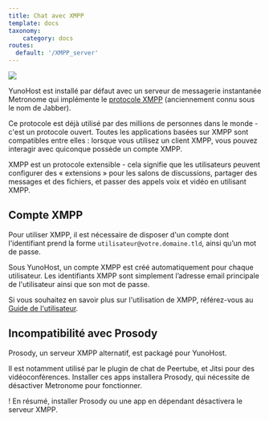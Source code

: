 ```yaml
---
title: Chat avec XMPP
template: docs
taxonomy:
    category: docs
routes:
  default: '/XMPP_server'
---
```


![](image://XMPP_logo.png?resize=100)

YunoHost est installé par défaut avec un serveur de messagerie instantanée Metronome qui implémente le [protocole XMPP](https://fr.wikipedia.org/wiki/Extensible_Messaging_and_Presence_Protocol) (anciennement connu sous le nom de Jabber).

Ce protocole est déjà utilisé par des millions de personnes dans le monde - c'est un protocole ouvert. Toutes les applications basées sur XMPP sont compatibles entre elles : lorsque vous utilisez un client XMPP, vous pouvez interagir avec quiconque possède un compte XMPP.

XMPP est un protocole extensible - cela signifie que les utilisateurs peuvent configurer des « extensions » pour les salons de discussions, partager des messages et des fichiers, et passer des appels voix et vidéo en utilisant XMPP.

## Compte XMPP

Pour utiliser XMPP, il est nécessaire de disposer d'un compte dont l'identifiant prend la forme `utilisateur@votre.domaine.tld`, ainsi qu’un mot de passe.

Sous YunoHost, un compte XMPP est créé automatiquement pour chaque utilisateur. Les identifiants XMPP sont simplement l’adresse email principale de l'utilisateur ainsi que son mot de passe.

Si vous souhaitez en savoir plus sur l'utilisation de XMPP, référez-vous au [Guide de l'utilisateur](/XMPP).

## Incompatibilité avec Prosody

Prosody, un serveur XMPP alternatif, est packagé pour YunoHost.

Il est notamment utilisé par le plugin de chat de Peertube, et Jitsi pour des vidéoconférences. Installer ces apps installera Prosody, qui nécessite de désactiver Metronome pour fonctionner.

! En résumé, installer Prosody ou une app en dépendant désactivera le serveur XMPP.